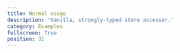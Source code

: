 ```yaml
---
title: Normal usage
description: 'Vanilla, strongly-typed store accessor.'
category: Examples
fullscreen: True
position: 31
---
```


<d-code-sandbox src="https://codesandbox.io/s/github/danielroe/typed-vuex/tree/main/examples/nuxt?from-embed"></d-code-sandbox>
